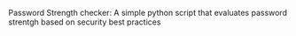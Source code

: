 Password Strength checker:
    A simple python script that evaluates password strentgh based on security best practices
     
